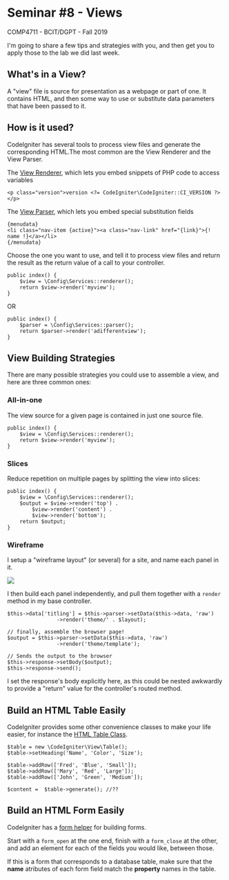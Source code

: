 # Seminar #8 - Views
COMP4711 - BCIT/DGPT - Fall 2019

I'm going to share a few tips and strategies with you, and then get you to
apply those to the lab we did last week.

## What's in a View?

A "view" file is source for presentation as a webpage or part of one.
It contains HTML, and then some way to use or substitute data parameters
that have been passed to it.

## How is it used?

CodeIgniter has several tools to process view files and generate the corresponding
HTML.The most common are the View Renderer and the View Parser.

The [View Renderer](https://codeigniter4.github.io/userguide/outgoing/view_renderer.html),
which lets you embed snippets of PHP code to access variables

    <p class="version">version <?= CodeIgniter\CodeIgniter::CI_VERSION ?></p>
    
The [View Parser](https://codeigniter4.github.io/userguide/outgoing/view_parser.html),
which lets you embed special substitution fields 

    {menudata}
    <li class="nav-item {active}"><a class="nav-link" href="{link}">{! name !}</a></li>
    {/menudata}

Choose the one you want to use, and tell it to process view files and return
the result as the return value of a call to your controller.

    public index() {
        $view = \Config\Services::renderer();
        return $view->render('myview');
    }

OR

    public index() {
        $parser = \Config\Services::parser();
        return $parser->render('adifferentview');
    }

## View Building Strategies

There are many possible strategies you could use to assemble a view, and here are
three common ones:

### All-in-one

The view source for a given page is contained in just one source file.

    public index() {
        $view = \Config\Services::renderer();
        return $view->render('myview');
    }

### Slices

Reduce repetition on multiple pages by splitting the view into slices:

    public index() {
        $view = \Config\Services::renderer();
        $output = $view->render('top') .
            $view->render('content') .
            $view->render('bottom');
        return $output;
    }

### Wireframe 

I setup a "wireframe layout" (or several) for a site, and name
each panel in it.

<img src="/pix/lessons/5/5-10.png"/>

I then build each panel independently, and pull them together with a `render`
method in my base controller.

    $this->data['titling'] = $this->parser->setData($this->data, 'raw')
                    ->render('theme/' . $layout);

    // finally, assemble the browser page!
    $output = $this->parser->setData($this->data, 'raw')
                    ->render('theme/template');

    // Sends the output to the browser
    $this->response->setBody($output);
    $this->response->send();

I set the response's body explicitly here, as this could be nested awkwardly to
provide a "return" value for the controller's routed method.


## Build an HTML Table Easily

CodeIgniter provides some other convenience classes to make your life
easier, for instance the [HTML Table Class](https://codeigniter4.github.io/userguide/outgoing/table.html).

    $table = new \CodeIgniter\View\Table();
    $table->setHeading('Name', 'Color', 'Size');

    $table->addRow(['Fred', 'Blue', 'Small']);
    $table->addRow(['Mary', 'Red', 'Large']);
    $table->addRow(['John', 'Green', 'Medium']);

    $content =  $table->generate(); //??

## Build an HTML Form Easily

CodeIgniter has a [form helper](https://codeigniter4.github.io/userguide/helpers/form_helper.html)
for building forms.

Start with a `form_open` at the one end, finish with a `form_close` at the other,
and add an element for each of the fields you would like, between those.

If this is a form that corresponds to a database table, make sure that the
**name** atributes of each form field match the **property** names
in the table.
